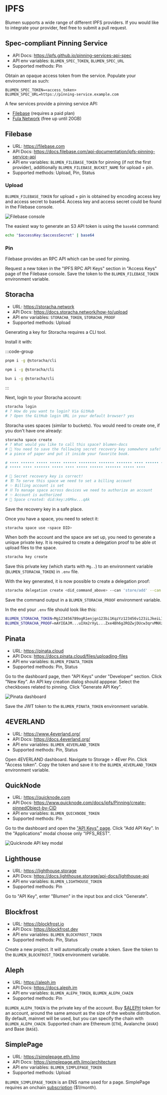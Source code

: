 # IPFS

Blumen supports a wide range of different IPFS providers. If you would like to integrate your provider, feel free to submit a pull request.

## Spec-compliant Pinning Service

- API Docs: https://ipfs.github.io/pinning-services-api-spec
- API env variables: `BLUMEN_SPEC_TOKEN`, `BLUMEN_SPEC_URL`
- Supported methods: Pin

Obtain an opaque access token from the service. Populate your environment as such:

```
BLUMEN_SPEC_TOKEN=<access_token>
BLUMEN_SPEC_URL=https://pinning-service.example.com
```

A few services provide a pinning service API:

- [Filebase](https://filebase.com) (requires a paid plan)
- [Fula Network](https://api.cloud.fx.land) (free up until 20GB)

## Filebase

- URL: https://filebase.com
- API Docs: https://docs.filebase.com/api-documentation/ipfs-pinning-service-api
- API env variables: `BLUMEN_FILEBASE_TOKEN` for pinning (if not the first provider), additionally `BLUMEN_FILEBASE_BUCKET_NAME` for upload + pin.
- Supported methods: Upload, Pin, Status

### Upload

`BLUMEN_FILEBASE_TOKEN` for upload + pin is obtained by encoding access key and access secret to base64. Access key and access secret could be found in the Filebase console.

![Filebase console](/filebase.png)

The easiest way to generate an S3 API token is using the `base64` command:

```sh
echo "$accessKey:$accessSecret" | base64
```

### Pin

Filebase provides an RPC API which can be used for pinning.

Request a new token in the "IPFS RPC API Keys" section in "Access Keys" page of the Filebase console. Save the token to the `BLUMEN_FILEBASE_TOKEN` environment variable.

## Storacha

- URL: https://storacha.network
- API Docs: https://docs.storacha.network/how-to/upload
- API env variables: `STORACHA_TOKEN`, `STORACHA_PROOF`
- Supported methods: Upload

Generating a key for Storacha requires a CLI tool.

Install it with:

:::code-group

```sh [pnpm]
pnpm i -g @storacha/cli
```

```sh [npm]
npm i -g @storacha/cli
```

```sh [bun]
bun i -g @storacha/cli
```

:::

Next, login to your Storacha account:

```bash [Terminal]
storacha login
# ? How do you want to login? Via GitHub
# ? Open the GitHub login URL in your default browser? yes
```

Storacha uses spaces (similar to buckets). You would need to create one, if you don't have one already:

```bash [Terminal]
storacha space create
# ? What would you like to call this space? blumen-docs
# 🔑 You need to save the following secret recovery key somewhere safe! For example write it down on
# a piece of paper and put it inside your favorite book.

# •••• •••••• ••••• ••••• •••••• •••••••• ••••••• ••••••• •••• •••••• •••••• •••• •••••• •••••••
# ••••• •••• ••••••• ••••• •••• ••••• •••••• ••••••• ••••• ••••

# 🔐 Secret recovery key is correct!
# 🏗️ To serve this space we need to set a billing account
# ✨ Billing account is set
# ⛓️ To manage space across devices we need to authorize an account
# ✨ Account is authorized
# 🐔 Space created: did:key:z6Mkw...qAk
```

Save the recovery key in a safe place.

Once you have a space, you need to select it:

```bash [Terminal]
storacha space use <space DID>
```

When both the account and the space are set up, you need to generate a unique private key. It is required to create a delegation proof to be able ot upload files to the space.

```bash [Terminal]
storacha key create
```

Save this private key (which starts with `Mg..`) to an environment variable (`BLUMEN_STORACHA_TOKEN`) in `.env` file.

With the key generated, it is now possible to create a delegation proof:

```bash [Terminal]
storacha delegation create <did_command_above> --can 'store/add' --can 'upload/add' --can 'space/blob/add' --can 'space/index/add' --base64
```

Save the command output in a `BLUMEN_STORACHA_PROOF` environment variable.

In the end your `.env` file should look like this:

```sh [.env]
BLUMEN_STORACHA_TOKEN=Mg123456789ogR1enjgn123bi1KqzYz123456v123iLJkeiLIO4=
BLUMEN_STORACHA_PROOF=mAYIEAJM...uIXm2rXyL...Zxe4Bh6g2RQZwjDUcw3qrvMNXzu2pg/rdd...IGXkvTsk9jnMGkBKPo...A7rC1u/tWHthsGVm8F6...pYJQABcRIgFFoH6R...8ukdZvYKuk2pthEmuyCVkAmPlC/kT3MM
```

## Pinata

- URL: https://pinata.cloud
- API Docs: https://docs.pinata.cloud/files/uploading-files
- API env variables: `BLUMEN_PINATA_TOKEN`
- Supported methods: Pin, Status

Go to the dashboard page, then "API Keys" under "Developer" section. Click "New Key". An API key creation dialog should apppear. Select the checkboxes related to pinning. Click "Generate API Key".

![Pinata dashboard](/pinata.png)

Save the JWT token to the `BLUMEN_PINATA_TOKEN` environment variable.

## 4EVERLAND

- URL: https://www.4everland.org/
- API Docs: https://docs.4everland.org/
- API env variables: `BLUMEN_4EVERLAND_TOKEN`
- Supported methods: Pin, Status

Open 4EVERLAND dashboard. Navigate to Storage > 4Ever Pin. Click "Access token". Copy the token and save it to the `BLUMEN_4EVERLAND_TOKEN` environment variable.

## QuickNode

- URL: https://quicknode.com
- API Docs: https://www.quicknode.com/docs/ipfs/Pinning/create-pinnedObject-by-CID
- API env variables: `BLUMEN_QUICKNODE_TOKEN`
- Supported methods: Pin

Go to the dashboard and open the ["API Keys" page](https://dashboard.quicknode.com/api-keys). Click "Add API Key". In the "Applications" modal choose only "IPFS_REST". 

![Quicknode API key modal](/quicknode.png)

## Lighthouse

- URL: https://lighthouse.storage
- API Docs: https://docs.lighthouse.storage/api-docs/lighthouse-api
- API env variables: `BLUMEN_LIGHTHOUSE_TOKEN`
- Supported methods: Pin

Go to "API Key", enter "Blumen" in the input box and click "Generate".

## Blockfrost

- URL: https://blockfrost.io
- API Docs: https://blockfrost.dev
- API env variables: `BLUMEN_BLOCKFROST_TOKEN`
- Supported methods: Pin, Status

Create a new project. It will automatically create a token. Save the token to the `BLUMEN_BLOCKFROST_TOKEN` environment variable.

## Aleph

- URL: https://aleph.im
- API Docs: https://docs.aleph.im
- API env variables: `BLUMEN_ALEPH_TOKEN`, `BLUMEN_ALEPH_CHAIN`
- Supported methods: Pin

`BLUMEN_ALEPH_TOKEN` is the private key of the account. Buy [$ALEPH](https://aleph.cloud/aleph-token) token for an account, around the same amount as the size of the website distribution. By default, mainnet will be used, but you can specify the chain with `BLUMEN_ALEPH_CHAIN`. Supported chain are Ethereum (`ETH`), Avalanche (`AVAX`) and Base (`BASE`).

## SimplePage

- URL: https://simplepage.eth.limo
- API Docs: https://simplepage.eth.limo/architecture
- API env variables: `BLUMEN_SIMPLEPAGE_TOKEN`
- Supported methods: Upload

`BLUMEN_SIMPLEPAGE_TOKEN` is an ENS name used for a page. SimplePage requires an onchain [subscription](https://simplepage.eth.limo/user-guide/#subscription-management) ($1/month).